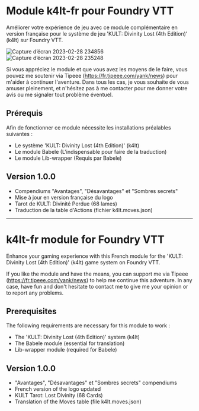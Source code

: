 # Module k4lt-fr pour Foundry VTT
Améliorer votre expérience de jeu avec ce module complémentaire en version française pour le système de jeu 'KULT: Divinity Lost (4th Edition)' (k4lt) sur Foundry VTT.

![Capture d’écran 2023-02-28 234856](https://user-images.githubusercontent.com/100078854/222000696-219101e0-b0a3-4104-bf0a-d75426751519.jpg)
![Capture d’écran 2023-02-28 235248](https://user-images.githubusercontent.com/100078854/222000706-a7d0cad1-c7c0-4408-85a0-fc50888242c9.jpg)

Si vous appréciez le module et que vous avez les moyens de le faire, vous pouvez me soutenir via Tipeee (https://fr.tipeee.com/yank/news) pour m'aider à continuer l'aventure. Dans tous les cas, je vous souhaite de vous amuser pleinement, et n'hésitez pas à me contacter pour me donner votre avis ou me signaler tout problème éventuel.

## Prérequis

Afin de fonctionner ce module nécessite les installations préalables suivantes :
 * Le système 'KULT: Divinity Lost (4th Edition)' (k4lt)
 * Le module Babele (L'indispensable pour faire de la traduction)
 * Le module Lib-wrapper (Requis par Babele)

## Version 1.0.0

 * Compendiums "Avantages", "Désavantages" et "Sombres secrets"
 * Mise à jour en version française du logo
 * Tarot de KULT: Divinité Perdue (68 lames)
 * Traduction de la table d'Actions (fichier k4lt.moves.json) 
 
---------------------------------------------------------------------

# k4lt-fr module for Foundry VTT
Enhance your gaming experience with this French module for the 'KULT: Divinity Lost (4th Edition)' (k4lt) game system on Foundry VTT.

If you like the module and have the means, you can support me via Tipeee (https://fr.tipeee.com/yank/news) to help me continue this adventure. In any case, have fun and don't hesitate to contact me to give me your opinion or to report any problems.

## Prerequisites

The following requirements are necessary for this module to work :
 * The 'KULT: Divinity Lost (4th Edition)' system (k4lt)
 * The Babele module (essential for translation)
 * Lib-wrapper module (required for Babele)

## Version 1.0.0

 * "Avantages", "Désavantages" et "Sombres secrets" compendiums
 * French version of the logo updated
 * KULT Tarot: Lost Divinity (68 Cards)
 * Translation of the Moves table (file k4lt.moves.json) 

